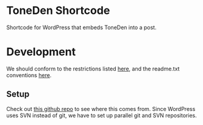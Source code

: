 ToneDen Shortcode
==========================

Shortcode for WordPress that embeds ToneDen into a post.

Development
===
We should conform to the restrictions listed [here](http://wordpress.org/plugins/about/), and the readme.txt conventions [here](http://wordpress.org/plugins/about/readme.txt).

Setup
---
Check out [this github repo](https://github.com/kasparsd/wp-deploy) to see where this comes from.
Since WordPress uses SVN instead of git, we have to set up parallel git and SVN repositories.

